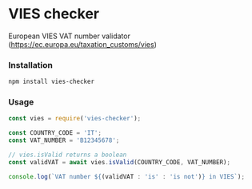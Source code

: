 # VIES checker
European VIES VAT number validator (https://ec.europa.eu/taxation_customs/vies)

### Installation
```sh
npm install vies-checker
```

### Usage
```js
const vies = require('vies-checker');

const COUNTRY_CODE = 'IT';
const VAT_NUMBER = 'B12345678';

// vies.isValid returns a boolean
const validVAT = await vies.isValid(COUNTRY_CODE, VAT_NUMBER);

console.log(`VAT number ${(validVAT : 'is' : 'is not')} in VIES`);
```
